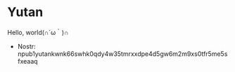 # Yutan
Hello, world(∩´ω｀)∩
- Nostr: npub1yutankwnk66swhk0qdy4w35tmrxxdpe4d5gw6m2m9xs0tfr5me5sfxeaaq
